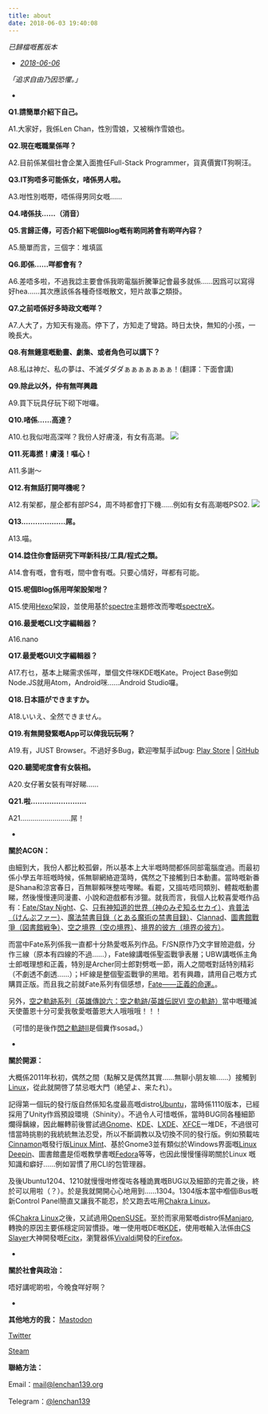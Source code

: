 ```yaml
---
title: about
date: 2018-06-03 19:40:08
---
```

_已歸檔嘅舊版本_
- _[2018-06-06](/about/achive2018-06-06.html)_   

_*「追求自由乃因恐懼。」*_

-
**Q1.請簡單介紹下自己。**

A1.大家好，我係Len Chan，性別雪娘，又被稱作雪娘也。

**Q2.現在嘅職業係咩？**

A2.目前係某個社會企業入面擔任Full-Stack Programmer，貨真價實IT狗啊汪。

**Q3.IT狗唔多可能係女，啫係男人啦。**

A3.咁性別嘅嘢，唔係得男同女嘅……

**Q4.啫係扶……（消音）**

**Q5.言歸正傳，可否介紹下呢個Blog嘅有啲同將會有啲咩內容？**

A5.簡單而言，三個字：堆填區

**Q6.即係……咩都會有？**

A6.差唔多啦，不過我諗主要會係我啲電腦折騰筆記會最多就係……因爲可以寫得好hea……其次應該係各種奇怪嘅散文，短片故事之類掛。

**Q7.之前唔係好多時政文嘅咩？**

A7.人大了，方知天有幾高。停下了，方知走了彎路。時日太快，無知的小孩，一晚長大。

**Q8.有無鍾意嘅動畫、劇集、或者角色可以講下？**

A8.私は神だ、私の夢は、不滅ダダダぁぁぁぁぁぁぁ！(翻譯：下面會講)

**Q9.除此以外，仲有無咩興趣**

A9.買下玩具仔玩下砌下咁囉。

**Q10.啫係……高達？**

A10.乜我似咁高深咩？我份人好膚淺，有女有高潮。
![](/img/aboutme/stuid-me-fag-steam-gun.jpg)

**Q11.死毒撚！膚淺！嘔心！**

A11.多謝〜

**Q12.有無話打開咩機呢？**

A12.有架都，屋企都有部PS4，周不時都會打下機……例如有女有高潮嘅PSO2.
![](/img/aboutme/pso2-girl-screenshot.jpg)

**Q13.………………屌。**

A13.喵。

**Q14.諗住你會話研究下咩新科技/工具/程式之類。**

A14.會有嘅，會有嘅，間中會有嘅。只要心情好，咩都有可能。

**Q15.呢個Blog係用咩架設架咁？**

A15.使用[Hexo](https://hexo.io/)架設，並使用基於[spectre](https://github.com/neofelhz/hexo-theme-spectre)主題修改而嚟嘅[spectreX](https://github.com/lenchan139/hexo-theme-spectreX)。

**Q16.最愛嘅CLI文字編輯器？**

A16.nano

**Q17.最愛嘅GUI文字編輯器？**

A17.冇乜，基本上睇需求係咩，單個文件咪KDE嘅Kate。Project Base例如Node.JS就用Atom，Android咪……Android Studio囉。

**Q18.日本語ができますか。**

A18.いいえ、全然できません。

**Q19.有無開發緊嘅App可以俾我玩玩啊？**

A19.有，JUST Browser。不過好多Bug，歡迎嚟幫手試bug: [Play Store](https://play.google.com/store/apps/details?id=org.lenchan139.justbrowser) | [GitHub](https://github.com/lenchan139/JUSTBrowser.git)

**Q20.聽聞呢度會有女裝相。**

A20.女仔著女裝有咩好睇……

**Q21.啦……………………**

A21.……………………屌！

-

**關於ACGN：**

由細到大，我份人都比較孤僻，所以基本上大半嘅時間都係同部電腦度過。而最初係小學五年班嘅時候，係無聊網絡遊蕩時，偶然之下接觸到日本動畫。當時嘅新番是Shana和涼宮春日，百無聊賴咪整咗嚟睇。看罷，又搵咗唔同類別、體裁嘅動畫睇，然後慢慢連同漫畫、小說和遊戲都有涉獵。就我而言，我個人比較喜愛嘅作品有：[Fate/Stay Night](https://zh.wikipedia.org/wiki/Fate/stay_night)、[C](https://zh.wikipedia.org/wiki/C_%28%E5%8B%95%E7%95%AB%29)、[只有神知道的世界（神のみぞ知るセカイ）](https://zh.wikipedia.org/wiki/%E5%8F%AA%E6%9C%89%E7%A5%9E%E7%9F%A5%E9%81%93%E7%9A%84%E4%B8%96%E7%95%8C)、[肯普法（けんぷファー）](https://zh.wikipedia.org/wiki/%E8%82%AF%E6%99%AE%E6%B3%95)、[魔法禁書目錄（とある魔術の禁書目録）](https://zh.wikipedia.org/wiki/%E9%AD%94%E6%B3%95%E7%A6%81%E6%9B%B8%E7%9B%AE%E9%8C%84)、[Clannad](https://zh.wikipedia.org/wiki/Clannad)、[圖書館戰爭（図書館戦争）](https://zh.wikipedia.org/wiki/%E5%9C%96%E6%9B%B8%E9%A4%A8%E6%88%B0%E7%88%AD)、[空之境界（空の境界）](https://zh.wikipedia.org/wiki/%E7%A9%BA%E4%B9%8B%E5%A2%83%E7%95%8C)、[境界的彼方（境界の彼方）](https://zh.wikipedia.org/wiki/%E5%A2%83%E7%95%8C%E7%9A%84%E5%BD%BC%E6%96%B9)。

而當中Fate系列係我一直都十分熱愛嘅系列作品。F/SN原作乃文字冒險遊戲，分作三線（原本有四線的不過……），Fate線講嘅係聖盃戰爭表層；UBW講嘅係主角士郎嘅理想和正義，特別是Archer同士郎對劈嘅一節，兩人之間嘅對話特別精彩（不劇透不劇透……）；HF線是整個聖盃戰爭的黑暗。若有興趣，請用自己嘅方式購買正版。而且我之前就Fate系列有個感想，[Fate——正義的命運。](https://blog.tto.moe/p/ACGN相關/ACGN雜談/Fate——正義的命運。/)。

另外，[空之軌跡系列（英雄傳說六：空之軌跡/英雄伝説VI 空の軌跡）](https://zh.wikipedia.org/wiki/%E7%A9%BA%E4%B9%8B%E8%BB%8C%E8%B7%A1)當中嘅殲滅天使蕾恩十分可愛我敬愛嘅蕾恩大人哦哦哦！！！

（可惜的是後作[閃之軌跡II](https://zh.wikipedia.org/zh-hk/%E8%8B%B1%E9%9B%84%E5%82%B3%E8%AA%AA_%E9%96%83%E4%B9%8B%E8%BB%8C%E8%B7%A1)是個糞作sosad。）

-

**關於開源：**

大概係2011年秋初，偶然之間（點解又是偶然其實……無聊小朋友嘛……）接觸到[Linux](https://zh.wikipedia.org/wiki/Linux)，從此就開啓了禁忌嘅大門（絶望よ、来たれ）。

記得第一個玩的發行版自然係知名度最高嘅distro[Ubuntu](http://www.ubuntu.com/)，當時係1110版本，已經採用了Unity作爲預設環境（Shinity）。不過令人可惜嘅係，當時BUG同各種細節爛得黐線，因此輾轉前後嘗試過[Gnome](http://www.gnome.org/)、[KDE](http://kde.org/)、[LXDE](http://lxde.org)、[XFCE](http://xfce.org)一堆DE，不過很可惜當時挑剔的我統統無法忍受，所以不斷調教以及切換不同的發行版。例如預載咗[Cinnamon](http://cinnamon.linuxmint.com/)嘅發行版[Linux Mint](http://linuxmint.com/)、基於Gnome3並有類似於Windows界面嘅[Linux Deepin](http://www.linuxdeepin.com/index.en.html)、圖書館盡是佢嘅教學書嘅[Fedora](https://fedoraproject.org/)等等，也因此慢慢懂得啲關於Linux 嘅知識和癖好……例如習慣了用CLI的包管理器。

及後Ubuntu1204、1210就慢慢咁修復咗各種詭異嘅BUG以及細節的完善之後，終於可以用啦（？）。於是我就開開心心地用到……1304。1304版本當中嗰個iBus嘅新Control Panel簡直又讓我不能忍，於又跑去咗用[Chakra Linux](http://chakra-project.org/)。

係[Chakra Linux](http://chakra-project.org/)之後，又試過用[OpenSUSE](https://www.opensuse.org/)。至於而家用緊嘅distro係[Manjaro](https://manjaro.org/),轉換的原因主要係穩定同習慣掛。唯一使用嘅DE嘅[KDE](http://kde.org/)，使用嘅輸入法係由[CS Slayer](https://www.csslayer.info/wordpress/)大神開發嘅[Fcitx](https://fcitx-im.org/wiki/Fcitx)，瀏覽器係[Vivaldi](http://mozilla.com)開發的[Firefox](https://vivaldi.com/)。  

-

**關於社會與政治：**

唔好講呢啲啦，今晚食咩好啊？

-

**其他地方的我：**
[Mastodon](https://pawoo.net/@lenchan139)

[Twitter](https://twitter.com/lenchan139)

[Steam](http://steamcommunity.com/id/lenchan139)


**聯絡方法：**

Email：[mail@lenchan139.org](mailto:mail@lenchan139.org)

Telegram：[@lenchan139](https://telegram.me/lenchan139)
